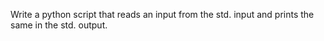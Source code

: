 Write a python script that reads an input from the std. input and prints the same in the std. output.
